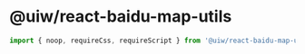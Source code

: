 @uiw/react-baidu-map-utils
===

```jsx
import { noop, requireCss, requireScript } from '@uiw/react-baidu-map-utils';
```
